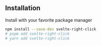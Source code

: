 ## Installation

Install with your favorite package manager

```sh
npm install --save-dev svelte-right-click
# pnpm add svelte-right-click
# yarn add svelte-right-click
```


